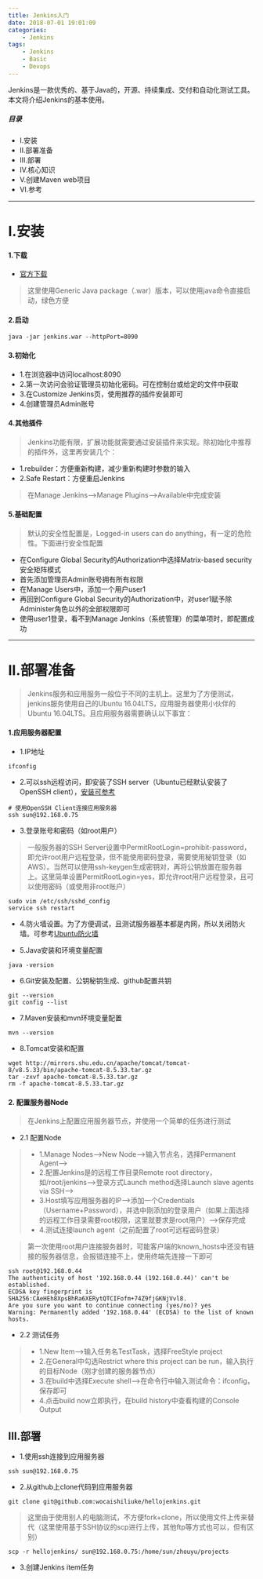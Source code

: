```yaml
---
title: Jenkins入门
date: 2018-07-01 19:01:09
categories:
    - Jenkins
tags:
    - Jenkins
    - Basic
    - Devops
---
```


Jenkins是一款优秀的、基于Java的，开源、持续集成、交付和自动化测试工具。本文将介绍Jenkins的基本使用。

<!-- more -->

##### 目录
+ I.安装
+ II.部署准备
+ III.部署
+ IV.核心知识
+ V.创建Maven web项目
+ VI.参考

---

# I.安装

#### 1.下载

- [官方下载](https://jenkins.io/download/)

> 这里使用Generic Java package（.war）版本，可以使用java命令直接启动，绿色方便

#### 2.启动

```
java -jar jenkins.war --httpPort=8090
```

#### 3.初始化

- 1.在浏览器中访问localhost:8090
- 2.第一次访问会验证管理员初始化密码。可在控制台或给定的文件中获取
- 3.在Customize Jenkins页，使用推荐的插件安装即可
- 4.创建管理员Admin账号

#### 4.其他插件

> Jenkins功能有限，扩展功能就需要通过安装插件来实现。除初始化中推荐的插件外，这里再安装几个：

- 1.rebuilder：方便重新构建，减少重新构建时参数的输入
- 2.Safe Restart：方便重启Jenkins

> 在Manage Jenkins-->Manage Plugins-->Available中完成安装

#### 5.基础配置

> 默认的安全性配置是，Logged-in users can do anything，有一定的危险性。下面进行安全性配置

- 在Configure Global Security的Authorization中选择Matrix-based security安全矩阵模式
- 首先添加管理员Admin账号拥有所有权限
- 在Manage Users中，添加一个用户user1
- 再回到Configure Global Security的Authorization中，对user1赋予除Administer角色以外的全部权限即可
- 使用user1登录，看不到Manage Jenkins（系统管理）的菜单项时，即配置成功

---

# II.部署准备

> Jenkins服务和应用服务一般位于不同的主机上。这里为了方便测试，jenkins服务使用自己的Ubuntu 16.04LTS，应用服务器使用小伙伴的Ubuntu 16.04LTS。且应用服务器需要确认以下事宜：

#### 1.应用服务器配置

- 1.IP地址

```
ifconfig
```

- 2.可以ssh远程访问，即安装了SSH server（Ubuntu已经默认安装了OpenSSH client），[安装可参考](https://www.jianshu.com/p/e666af148952)

```
# 使用OpenSSH Client连接应用服务器
ssh sun@192.168.0.75
```

- 3.登录账号和密码（如root用户）

> 一般服务器的SSH Server设置中PermitRootLogin=prohibit-password，即允许root用户远程登录，但不能使用密码登录，需要使用秘钥登录（如AWS）。当然可以使用ssh-keygen生成密钥对，再将公钥放置在服务器上。这里简单设置PermitRootLogin=yes，即允许root用户远程登录，且可以使用密码（或使用非root账户）

```
sudo vim /etc/ssh/sshd_config
service ssh restart
```

- 4.防火墙设置。为了方便调试，且测试服务器基本都是内网，所以关闭防火墙。可参考[Ubuntu防火墙](https://www.jianshu.com/p/e666af148952)

- 5.Java安装和环境变量配置

```
java -version
```

- 6.Git安装及配置、公钥秘钥生成、github配置共钥

```
git --version
git config --list
```

- 7.Maven安装和mvn环境变量配置

```
mvn --version
```

- 8.Tomcat安装和配置

```
wget http://mirrors.shu.edu.cn/apache/tomcat/tomcat-8/v8.5.33/bin/apache-tomcat-8.5.33.tar.gz
tar -zxvf apache-tomcat-8.5.33.tar.gz
rm -f apache-tomcat-8.5.33.tar.gz
```

#### 2. 配置服务器Node

> 在Jenkins上配置应用服务器节点，并使用一个简单的任务进行测试

- 2.1 配置Node

> - 1.Manage Nodes-->New Node-->输入节点名，选择Permanent Agent-->
> - 2.配置Jenkins是的远程工作目录Remote root directory，如/root/jenkins-->登录方式Launch method选择Launch slave agents via SSH-->
> - 3.Host填写应用服务器的IP-->添加一个Credentials（Username+Password），并选中刚添加的登录用户（如果上面选择的远程工作目录需要root权限，这里就要求是root用户）-->保存完成
> - 4.测试连接launch agent（之前配置了root可远程密码登录）

> 第一次使用root用户连接服务器时，可能客户端的known_hosts中还没有链接的服务器信息，会报错连接不上，使用终端先连接一下即可

```
ssh root@192.168.0.44
The authenticity of host '192.168.0.44 (192.168.0.44)' can't be established.
ECDSA key fingerprint is SHA256:CAeHEh8XpsBhRa6XERytQTCIFofm+74Z9fjGKNjVvl8.
Are you sure you want to continue connecting (yes/no)? yes
Warning: Permanently added '192.168.0.44' (ECDSA) to the list of known hosts.
```

- 2.2 测试任务

> - 1.New Item-->输入任务名TestTask，选择FreeStyle project
> - 2.在General中勾选Restrict where this project can be run，输入执行的目标Node（刚才创建的服务器节点）
> - 3.在build中选择Execute shell-->在命令行中输入测试命令：ifconfig，保存即可
> - 4.点击build now立即执行，在build history中查看构建的Console Output

## III.部署

- 1.使用ssh连接到应用服务器

```
ssh sun@192.168.0.75
```

- 2.从github上clone代码到应用服务器

```
git clone git@github.com:wocaishiliuke/hellojenkins.git
```

> 这里由于使用别人的电脑测试，不方便fork+clone，所以使用文件上传来替代（这里使用基于SSH协议的scp进行上传，其他ftp等方式也可以，但有区别）

```
scp -r hellojenkins/ sun@192.168.0.75:/home/sun/zhouyu/projects
```

- 3.创建Jenkins item任务